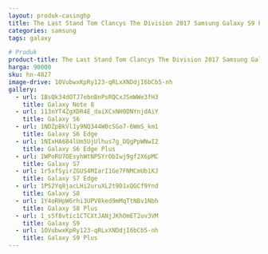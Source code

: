 ```yaml
---
layout: produk-casinghp
title: The Last Stand Tom Clancys The Division 2017 Samsung Galaxy S9 Plus Case
categories: samsung
tags: galaxy

# Produk
product-title: The Last Stand Tom Clancys The Division 2017 Samsung Galaxy S9 Plus Case
harga: 90000
sku: hn-4827
image-drive: 1OVubwxKpRy123-qRLxXNDdjI6bCb5-nh
gallery:
  - url: 1BsQk34dOTJ7ebnBnPsRQCxJSmWWe3fH3
    title: Galaxy Note 8
  - url: 113nYT4ZgXDR4E_daiXCxNH0DNYnjdAiY
    title: Galaxy S6
  - url: 1NDZpBkVl1y9NQ344W0cSGo7-6WmS_km1
    title: Galaxy S6 Edge
  - url: 1NIxHA684lUm5UjUlhus7g_DQgPpWNwI2
    title: Galaxy S6 Edge Plus
  - url: 1WPoRU7OEsyhWtNPSYrObIwj9gf2X6pMC
    title: Galaxy S7
  - url: 1r5xfSyirZGUS4MIarI1Ge7FNMCmUb1KJ
    title: Galaxy S7 Edge
  - url: 1P52Yq8jacLHi2uruXL2t9D1xQGCf9Ynd
    title: Galaxy S8
  - url: 1Y4oRHpW6rhi3UPV8ked9mMqTtNBv1Nbh
    title: Galaxy S8 Plus
  - url: 1_s5f8vtic1CTCXtJANjJKhOmET2uv3VM
    title: Galaxy S9
  - url: 1OVubwxKpRy123-qRLxXNDdjI6bCb5-nh
    title: Galaxy S9 Plus
---
```

